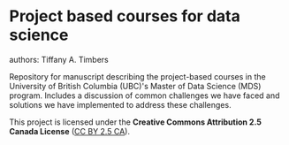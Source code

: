 # Project based courses for data science
authors: Tiffany A. Timbers

Repository for manuscript describing the project-based courses in the University of British Columbia (UBC)'s Master of Data Science (MDS) program. Includes a discussion of common challenges we have faced and solutions we have implemented to address these challenges.

This project is licensed under the **Creative Commons Attribution 2.5 Canada License** ([CC BY 2.5 CA](https://creativecommons.org/licenses/by/2.5/ca/)). 
